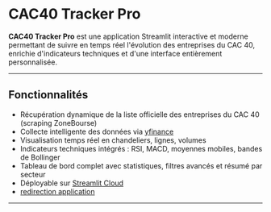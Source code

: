 # CAC40 Tracker Pro

**CAC40 Tracker Pro** est une application Streamlit interactive et moderne permettant de suivre en temps réel l'évolution des entreprises du CAC 40, enrichie d'indicateurs techniques et d'une interface entièrement personnalisée.


---

## Fonctionnalités

-  Récupération dynamique de la liste officielle des entreprises du CAC 40 (scraping ZoneBourse)
-  Collecte intelligente des données via [yfinance](https://github.com/ranaroussi/yfinance)
-  Visualisation temps réel en chandeliers, lignes, volumes
-  Indicateurs techniques intégrés : RSI, MACD, moyennes mobiles, bandes de Bollinger
-  Tableau de bord complet avec statistiques, filtres avancés et résumé par secteur
-  Déployable sur [Streamlit Cloud](https://streamlit.io/cloud)
-  [redirection application](https://projet-cac40-furucjjppm9v8ncqwyuwxa.streamlit.app/)


---

